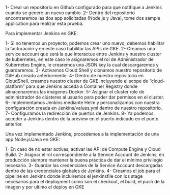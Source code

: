 1-	Crear un repositorio en Github configurado para que notifique a Jenkins cuando se genere un nuevo cambio.
2-	Dentro del repositorio encontraremos las dos app solicitadas (Node.js y Java), tome dos sample application para realizar esta prueba.

Para implementar Jenkins en GKE:

1-	Si no tenemos un proyecto, podemos crear uno nuevo, debemos habilitar la facturación y en este caso habilitar las APIs de GKE.
2-	Creamos una service account que será la que interactue entre Jenkins y nuestro cluster de kubernetes, en este caso le asignaremos el rol de Administrador de Kubernetes Engine, le crearemos una JSON key la cual descargaremos y guardaremos.
3-	Activamos Cloud Shell y clonamos nuestro repositorio de GitHub creado anteriormente.
4-	Dentro de nuestro repositorio en CloudShell, creamos nuestro cluster de GKE incluyendo el scope de “cloud-platform” para que Jenkins acceda a Container Registry donde almacenaremos las imágenes Docker.
5-	Asignar el cluster role de administrador de clústeres al usuario para poder dar permisos en el cluster.
6-	Implementamos Jenkins mediante Helm y personalizamos con nuestra configuración creada en Jenkins/values.yml dentro de nuestro repositorio.
7-	Configuramos la redirección de puertos de Jenkins.
8-	Ya podemos acceder a Jenkins dentro de la preview en el puerto indicado en el punto anterior.

Una vez implementado Jenkins, procedemos a la implementación de una app Node.js/Java en GKE:

1-	En caso de no estar activas, activar las API de Compute Engine y Cloud Build.
2-	Asignar el rol correspondiente a la Service Account de Jenkins, en producción siempre mantener la buena práctica de dar el mínimo privilegio necesario.
3-	Guardar las credenciales de la Service Account descargadas dentro de las credenciales globales de Jenkins.
4-	Creamos el job para el pipeline en Jenkins donde incluiremos el jenkinsfile con los stage necesarios para el deployment como son el checkout, el build, el push de la imagen y por ultimo el deploy en GKE
